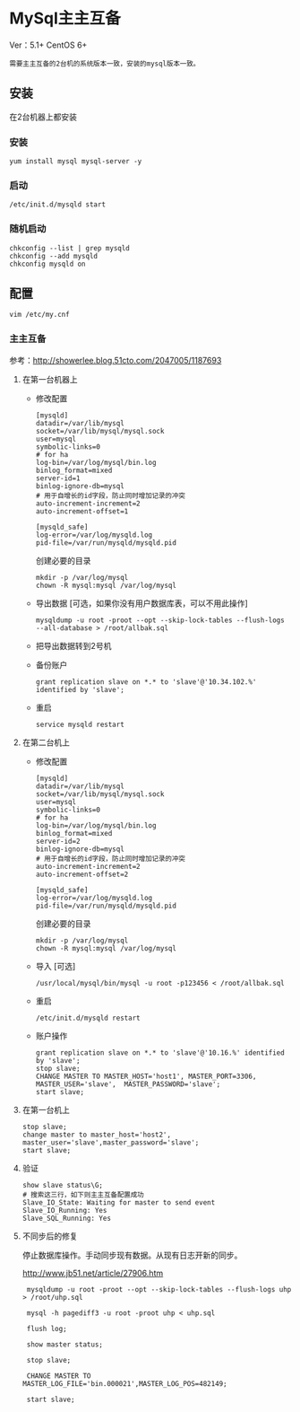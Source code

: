 # MySql主主互备

Ver：5.1+
CentOS 6+

	需要主主互备的2台机的系统版本一致，安装的mysql版本一致。

## 安装

在2台机器上都安装

### 安装

    yum install mysql mysql-server -y

### 启动

    /etc/init.d/mysqld start

### 随机启动

    chkconfig --list | grep mysqld
    chkconfig --add mysqld
    chkconfig mysqld on

## 配置
 
`vim /etc/my.cnf`

### 主主互备

参考：<http://showerlee.blog.51cto.com/2047005/1187693>

1.  在第一台机器上

	*	修改配置
	
			[mysqld]
			datadir=/var/lib/mysql
			socket=/var/lib/mysql/mysql.sock
			user=mysql
			symbolic-links=0
            # for ha
			log-bin=/var/log/mysql/bin.log
            binlog_format=mixed
			server-id=1
			binlog-ignore-db=mysql
			# 用于自增长的id字段，防止同时增加记录的冲突
			auto-increment-increment=2
			auto-increment-offset=1
	
			[mysqld_safe]
			log-error=/var/log/mysqld.log
			pid-file=/var/run/mysqld/mysqld.pid
			
		创建必要的目录
		
			mkdir -p /var/log/mysql
			chown -R mysql:mysql /var/log/mysql

	*	导出数据 [可选，如果你没有用户数据库表，可以不用此操作]

			mysqldump -u root -proot --opt --skip-lock-tables --flush-logs --all-database > /root/allbak.sql

	*	把导出数据转到2号机
	
	*	备份账户

			grant replication slave on *.* to 'slave'@'10.34.102.%' identified by 'slave';
	
	*	重启
				
			service mysqld restart

2.	在第二台机上

	*	修改配置
		
			[mysqld]
			datadir=/var/lib/mysql
			socket=/var/lib/mysql/mysql.sock
			user=mysql
			symbolic-links=0
            # for ha
			log-bin=/var/log/mysql/bin.log
            binlog_format=mixed
			server-id=2
			binlog-ignore-db=mysql
			# 用于自增长的id字段，防止同时增加记录的冲突
			auto-increment-increment=2
			auto-increment-offset=2
	
			[mysqld_safe]
			log-error=/var/log/mysqld.log
			pid-file=/var/run/mysqld/mysqld.pid
			
		创建必要的目录
		
			mkdir -p /var/log/mysql
			chown -R mysql:mysql /var/log/mysql
			
	*	导入 [可选]

			/usr/local/mysql/bin/mysql -u root -p123456 < /root/allbak.sql

	*	重启
	
            /etc/init.d/mysqld restart

	*	账户操作
		
			grant replication slave on *.* to 'slave'@'10.16.%' identified by 'slave';
			stop slave;  
			CHANGE MASTER TO MASTER_HOST='host1', MASTER_PORT=3306, MASTER_USER='slave',  MASTER_PASSWORD='slave';
			start slave;

3.	在第一台机上

		stop slave;
		change master to master_host='host2', master_user='slave',master_password='slave';
		start slave;

4.	验证

		show slave status\G;
		# 搜索这三行，如下则主主互备配置成功
		Slave_IO_State: Waiting for master to send event
		Slave_IO_Running: Yes
		Slave_SQL_Running: Yes

5. 不同步后的修复

    停止数据库操作。手动同步现有数据。从现有日志开新的同步。

    <http://www.jb51.net/article/27906.htm>

        mysqldump -u root -proot --opt --skip-lock-tables --flush-logs uhp > /root/uhp.sql

        mysql -h pagediff3 -u root -proot uhp < uhp.sql

        flush log;

        show master status;

        stop slave;

        CHANGE MASTER TO MASTER_LOG_FILE='bin.000021',MASTER_LOG_POS=482149;

        start slave;
